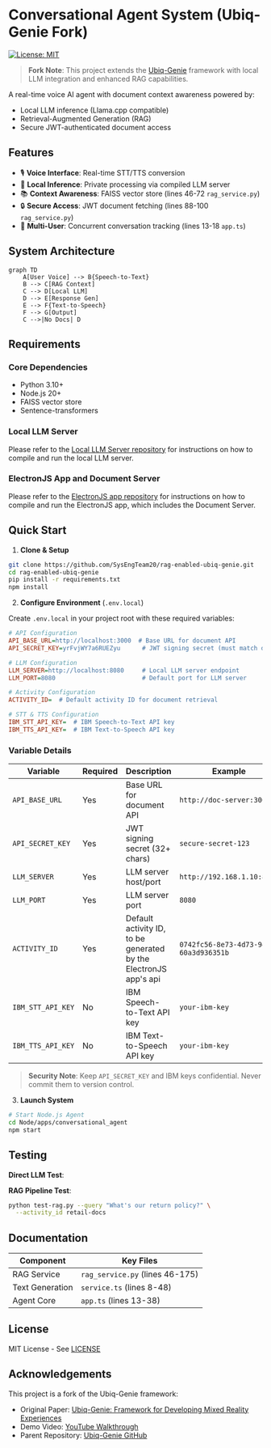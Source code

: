 # Conversational Agent System (Ubiq-Genie Fork)

[![License: MIT](https://img.shields.io/badge/License-MIT-yellow.svg)](https://opensource.org/licenses/MIT)

> **Fork Note**: This project extends the [Ubiq-Genie](https://github.com/ubicomplab/ubiq-genie) framework with local LLM integration and enhanced RAG capabilities.

A real-time voice AI agent with document context awareness powered by:

- Local LLM inference (Llama.cpp compatible)
- Retrieval-Augmented Generation (RAG)
- Secure JWT-authenticated document access

## Features

- 🎙️ **Voice Interface**: Real-time STT/TTS conversion
- 🧠 **Local Inference**: Private processing via compiled LLM server
- 📚 **Context Awareness**: FAISS vector store (lines 46-72 `rag_service.py`)
- 🔒 **Secure Access**: JWT document fetching (lines 88-100 `rag_service.py`)
- 👥 **Multi-User**: Concurrent conversation tracking (lines 13-18 `app.ts`)

## System Architecture

```mermaid
graph TD
    A[User Voice] --> B{Speech-to-Text}
    B --> C[RAG Context]
    C --> D[Local LLM]
    D --> E[Response Gen]
    E --> F{Text-to-Speech}
    F --> G[Output]
    C -->|No Docs| D
```

## Requirements

### Core Dependencies
- Python 3.10+
- Node.js 20+
- FAISS vector store
- Sentence-transformers

### Local LLM Server

Please refer to the [Local LLM Server repository](https://github.com/SysEngTeam20/native-granite-compilation) for instructions on how to compile and run the local LLM server.

### ElectronJS App and Document Server

Please refer to the [ElectronJS app repository](https://github.com/SysEngTeam20/portalt-portal) for instructions on how to compile and run the ElectronJS app, which includes the Document Server.

## Quick Start

1. **Clone & Setup**
```bash
git clone https://github.com/SysEngTeam20/rag-enabled-ubiq-genie.git
cd rag-enabled-ubiq-genie
pip install -r requirements.txt
npm install
```

2. **Configure Environment** (`.env.local`)

Create `.env.local` in your project root with these required variables:

```ini
# API Configuration
API_BASE_URL=http://localhost:3000  # Base URL for document API
API_SECRET_KEY=yrFvjWY7a6RUEZyu      # JWT signing secret (must match document server)

# LLM Configuration
LLM_SERVER=http://localhost:8080     # Local LLM server endpoint
LLM_PORT=8080                        # Default port for LLM server

# Activity Configuration  
ACTIVITY_ID=  # Default activity ID for document retrieval

# STT & TTS Configuration
IBM_STT_API_KEY=  # IBM Speech-to-Text API key
IBM_TTS_API_KEY=  # IBM Text-to-Speech API key
```

### Variable Details

| Variable | Required | Description | Example | Code Reference |
|----------|----------|-------------|---------|----------------|
| `API_BASE_URL` | Yes | Base URL for document API | `http://doc-server:3000` | `rag_service.py:88` |
| `API_SECRET_KEY` | Yes | JWT signing secret (32+ chars) | `secure-secret-123` | `service.ts:20` |
| `LLM_SERVER` | Yes | LLM server host/port | `http://192.168.1.10:8080` | `rag_service.py:146` |
| `LLM_PORT` | Yes | LLM server port | `8080` | `app.ts:13` |
| `ACTIVITY_ID` | Yes | Default activity ID, to be generated by the ElectronJS app's api | `0742fc56-8e73-4d73-9488-60a3d936351b` | `service.ts:8` |
| `IBM_STT_API_KEY` | No | IBM Speech-to-Text API key | `your-ibm-key` | `app.ts:22` |
| `IBM_TTS_API_KEY` | No | IBM Text-to-Speech API key | `your-ibm-key` | `app.ts:31` |

> **Security Note**: Keep `API_SECRET_KEY` and IBM keys confidential. Never commit them to version control.

3. **Launch System**

```bash
# Start Node.js Agent
cd Node/apps/conversational_agent
npm start
```

## Testing

**Direct LLM Test**:

**RAG Pipeline Test**:
```bash
python test-rag.py --query "What's our return policy?" \
  --activity_id retail-docs
```

## Documentation

| Component | Key Files | 
|-----------|-----------|
| RAG Service | `rag_service.py` (lines 46-175) |
| Text Generation | `service.ts` (lines 8-48) | 
| Agent Core | `app.ts` (lines 13-38) |

## License

MIT License - See [LICENSE](LICENSE)

## Acknowledgements

This project is a fork of the Ubiq-Genie framework:
- Original Paper: [Ubiq-Genie: Framework for Developing Mixed Reality Experiences](https://ubiq.online/publication/ubiq-genie/)
- Demo Video: [YouTube Walkthrough](https://youtu.be/cGz0z9BIgQk)
- Parent Repository: [Ubiq-Genie GitHub](https://github.com/ubicomplab/ubiq-genie)
